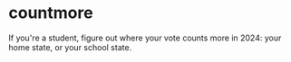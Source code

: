 # countmore
If you're a student, figure out where your vote counts more in 2024: your home state, or your school state.
